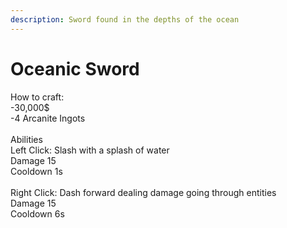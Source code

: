 ```yaml
---
description: Sword found in the depths of the ocean
---
```


# Oceanic Sword

How to craft:\
\-30,000$\
\-4 Arcanite Ingots\
\
Abilities\
Left Click: Slash with a splash of water\
Damage 15\
Cooldown 1s\
\
Right Click: Dash forward dealing damage going through entities\
Damage 15\
Cooldown 6s

